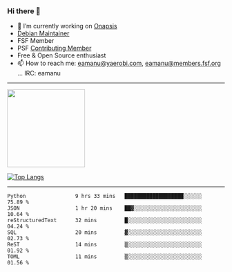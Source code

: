 ### Hi there 👋


- 🔭 I’m currently working on [Onapsis](http://onapsis.com)
- [Debian Maintainer](https://qa.debian.org/developer.php?login=eamanu%40yaerobi.com)
- FSF Member
- PSF [Contributing Member](https://www.python.org/psf/membership/#what-membership-classes-are-there)
- Free & Open Source enthusiast 
- 📫 How to reach me: eamanu@yaerobi.com, eamanu@members.fsf.org ... IRC: eamanu

---

<img height="180em" src="https://github-readme-stats.vercel.app/api?theme=dark&username=eamanu&show_icons=true&hide_border=true&&count_private=true&include_all_commits=true" />

[![Top Langs](https://github-readme-stats.vercel.app/api/top-langs/?theme=dark&username=eamanu&layout=compact)](https://github.com/anuraghazra/github-readme-stats)

---

<!--START_SECTION:waka-->

```text
Python                9 hrs 33 mins   ███████████████████░░░░░░   75.89 %
JSON                  1 hr 20 mins    ██▓░░░░░░░░░░░░░░░░░░░░░░   10.64 %
reStructuredText      32 mins         █░░░░░░░░░░░░░░░░░░░░░░░░   04.24 %
SQL                   20 mins         ▓░░░░░░░░░░░░░░░░░░░░░░░░   02.73 %
ReST                  14 mins         ▒░░░░░░░░░░░░░░░░░░░░░░░░   01.92 %
TOML                  11 mins         ▒░░░░░░░░░░░░░░░░░░░░░░░░   01.56 %
```

<!--END_SECTION:waka-->
